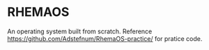 # RHEMAOS
An operating system built from scratch. Reference https://github.com/Adstefnum/RhemaOS-practice/ for pratice code.
